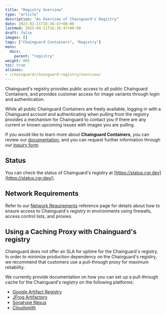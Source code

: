 ```yaml
---
title: "Registry Overview"
type: "article"
description: "An Overview of Chainguard's Registry"
date: 2023-03-21T16:36:47+00:00
lastmod: 2025-04-11T16:36:47+00:00
draft: false
images: []
tags: ["Chainguard Containers", "Registry"]
menu:
  docs:
    parent: "registry"
weight: 005
toc: true
aliases:
- /chainguard/chainguard-registry/overview/
---
```


Chainguard's registry provides public access to all public Chainguard Containers, and provides customer access for image variants through login and authentication.

While all public Chainguard Containers are freely available, logging in with a Chainguard account and authenticating when pulling from the registry provides a mechanism for Chainguard to contact you if there are any current or known upcoming issues with images you are pulling.

If you would like to learn more about **Chainguard Containers**, you can review our [documentation](/chainguard/chainguard-images/overview/), and you can request further information through our [inquiry form](https://www.chainguard.dev/contact?utm_source=cg-academy&utm_medium=referral&utm_campaign=dev-enablement).

## Status

You can check the status of Chainguard's registry at [https://status.cgr.dev](https://status.cgr.dev/).

## Network Requirements

Refer to our [Network Requirements](/chainguard/administration/network-requirements/) reference page for details about how to ensure access to Chainguard's registry in environments using firewalls, access control lists, and proxies.

## Using a Caching Proxy with Chainguard's registry

Chainguard does not offer an SLA for uptime for the Chainguard's registry. In order to minimize production dependency on the Chainguard's registry, we recommend that customers use a pull-through proxy for maximum reliability.

We currently provide documentation on how you can set up a pull-through cache for the Chainguard's registry on the following platforms:

* [Google Artifact Registry](/chainguard/chainguard-registry/pull-through-guides/artifact-registry-pull-through/)
* [JFrog Artifactory](/chainguard/chainguard-registry/pull-through-guides/artifactory/)
* [Sonatype Nexus](/chainguard/chainguard-registry/pull-through-guides/nexus-pull-through/)
* [Cloudsmith](/chainguard/chainguard-registry/pull-through-guides/cloudsmith-pull-through/)
